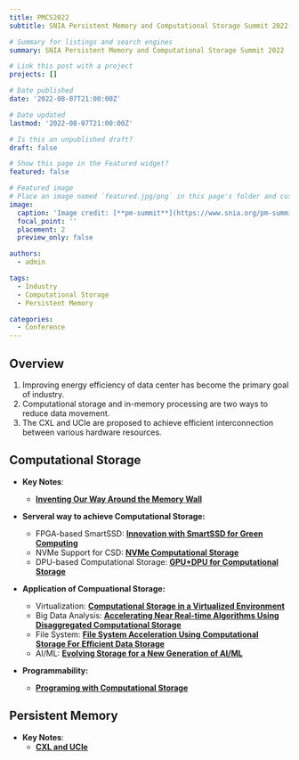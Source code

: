 ```yaml
---
title: PMCS2022
subtitle: SNIA Persistent Memory and Computational Storage Summit 2022

# Summary for listings and search engines
summary: SNIA Persistent Memory and Computational Storage Summit 2022

# Link this post with a project
projects: []

# Date published
date: '2022-08-07T21:00:00Z'

# Date updated
lastmod: '2022-08-07T21:00:00Z'

# Is this an unpublished draft?
draft: false

# Show this page in the Featured widget?
featured: false

# Featured image
# Place an image named `featured.jpg/png` in this page's folder and customize its options here.
image:
  caption: 'Image credit: [**pm-summit**](https://www.snia.org/pm-summit)'
  focal_point: ''
  placement: 2
  preview_only: false

authors:
  - admin

tags:
  - Industry
  - Computational Storage
  - Persistent Memory

categories:
  - Conference
---
```


## Overview

1. Improving energy efficiency of data center has become the primary goal of industry. 
2. Computational storage and in-memory processing are two ways to reduce data movement. 
3. The CXL and UCIe are proposed to achieve efficient interconnection between various hardware resources.

## Computational Storage

- **Key Notes**: 
  - **[Inventing Our Way Around the Memory Wall](https://www.snia.org/sites/default/files/PM-Summit/2022/PMCS22-Coughlin-Handy-Inventing-Memory-Wall.pdf)**

- **Serveral way to achieve Computational Storage:**
  - FPGA-based SmartSSD: **[Innovation with SmartSSD for Green Computing](https://www.snia.org/sites/default/files/PM-Summit/2022/PMCS22-Ki-Innovation-With-Smart-SSD-for-Green-Computing.pdf)**
  - NVMe Support for CSD: **[NVMe Computational Storage](https://www.snia.org/sites/default/files/SDC/2021/pdfs/SNIA-SDC21-Malone-Bates-NVMe-CS.pdf)**
  - DPU-based Computational Storage: **[GPU+DPU for Computational Storage](https://www.snia.org/sites/default/files/PM-Summit/2022/PMCS22-Davis-GPU-and-DPU-in-Computational-Storage.pdf)**

- **Application of Compuational Storage:**
  - Virtualization: **[Computational Storage in a Virtualized Environment](https://www.snia.org/sites/default/files/PM-Summit/2022/PMCS22-Kim-Mesnier-Computational-Storage-in-a-Virtualized-Environment.pdf)**
  - Big Data Analysis: **[Accelerating Near Real-time Algorithms Using Disaggregated Computational Storage](https://www.snia.org/sites/default/files/PM-Summit/2022/PMCS22-Saxena-Accelerating-Near-Real-Time-Algorithms.pdf)**
  - File System: **[File System Acceleration Using Computational Storage For Efficient Data Storage](https://www.snia.org/sites/default/files/PM-Summit/2022/PMCS22-Malyala-Vaishnavi-Nagula-File-System-Acceleration-Using-CS.pdf)**
  - AI/ML: **[Evolving Storage for a New Generation of AI/ML](https://www.snia.org/sites/default/files/PM-Summit/2022/PMCS22-Roy-Evolving-Storage-For-New-Generation.pdf)**
  
- **Programmability:**
  - **[Programing with Computational Storage](https://www.snia.org/sites/default/files/PM-Summit/2022/PMCS22-PInto-Programming-with-CS.pdf)**

## Persistent Memory

- **Key Notes**: 
  - **[CXL and UCIe](https://www.snia.org/sites/default/files/PM-Summit/2022/PMCS22-Park-CXL-and-UCIe.pdf)**